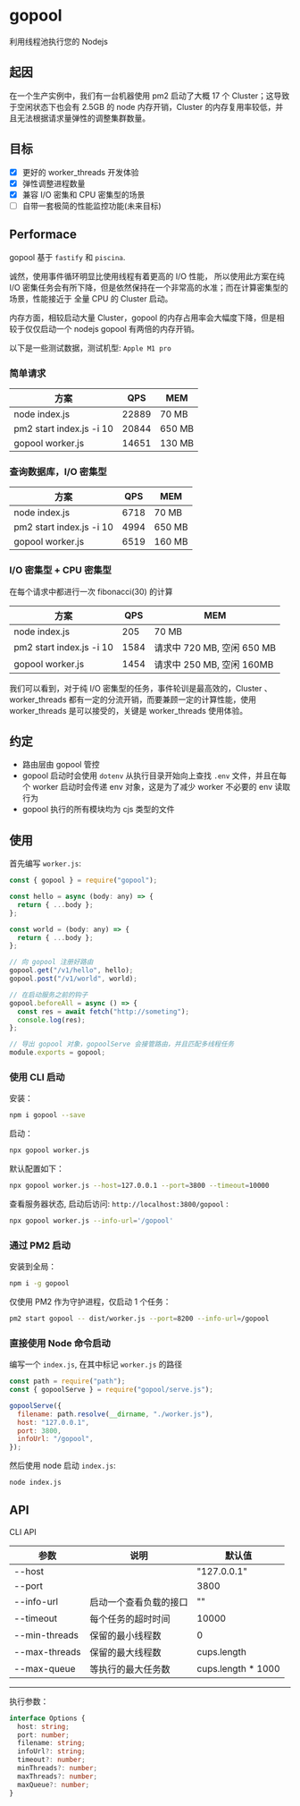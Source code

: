 # gopool

利用线程池执行您的 Nodejs

## 起因

在一个生产实例中，我们有一台机器使用 pm2 启动了大概 17 个 Cluster；这导致于空闲状态下也会有 2.5GB 的 node 内存开销，Cluster 的内存复用率较低，并且无法根据请求量弹性的调整集群数量。

<!-- 如果仅仅启动若干个 Cluster，生产机器的多核 CPU 利用率无法上去。 -->

## 目标

- [x] 更好的 worker_threads 开发体验
- [x] 弹性调整进程数量
- [x] 兼容 I/O 密集和 CPU 密集型的场景
- [ ] 自带一套极简的性能监控功能(未来目标)

## Performace

gopool 基于 `fastify` 和 `piscina`.

诚然，使用事件循环明显比使用线程有着更高的 I/O 性能， 所以使用此方案在纯 I/O 密集任务会有所下降，但是依然保持在一个非常高的水准；而在计算密集型的场景，性能接近于 全量 CPU 的 Cluster 启动。

内存方面，相较启动大量 Cluster，gopool 的内存占用率会大幅度下降，但是相较于仅仅启动一个 nodejs gopool 有两倍的内存开销。

以下是一些测试数据，测试机型: `Apple M1 pro`

### 简单请求

| 方案                     | QPS   | MEM    |
| ------------------------ | ----- | ------ |
| node index.js            | 22889 | 70 MB  |
| pm2 start index.js -i 10 | 20844 | 650 MB |
| gopool worker.js         | 14651 | 130 MB |

### 查询数据库，I/O 密集型

| 方案                     | QPS  | MEM    |
| ------------------------ | ---- | ------ |
| node index.js            | 6718 | 70 MB  |
| pm2 start index.js -i 10 | 4994 | 650 MB |
| gopool worker.js         | 6519 | 160 MB |

### I/O 密集型 + CPU 密集型

在每个请求中都进行一次 fibonacci(30) 的计算

| 方案                     | QPS  | MEM                        |
| ------------------------ | ---- | -------------------------- |
| node index.js            | 205  | 70 MB                      |
| pm2 start index.js -i 10 | 1584 | 请求中 720 MB, 空闲 650 MB |
| gopool worker.js         | 1454 | 请求中 250 MB, 空闲 160MB  |

我们可以看到，对于纯 I/O 密集型的任务，事件轮训是最高效的，Cluster 、worker_threads 都有一定的分流开销，而要兼顾一定的计算性能，使用 worker_threads 是可以接受的，关键是 worker_threads 使用体验。

## 约定

- 路由层由 gopool 管控
- gopool 启动时会使用 `dotenv` 从执行目录开始向上查找 `.env` 文件，并且在每个 worker 启动时会传递 env 对象，这是为了减少 worker 不必要的 env 读取行为
- gopool 执行的所有模块均为 cjs 类型的文件

## 使用

首先编写 `worker.js`:

```js
const { gopool } = require("gopool");

const hello = async (body: any) => {
  return { ...body };
};

const world = (body: any) => {
  return { ...body };
};

// 向 gopool 注册好路由
gopool.get("/v1/hello", hello);
gopool.post("/v1/world", world);

// 在启动服务之前的钩子
gopool.beforeAll = async () => {
  const res = await fetch("http://someting");
  console.log(res);
};

// 导出 gopool 对象，gopoolServe 会接管路由，并且匹配多线程任务
module.exports = gopool;
```

### 使用 CLI 启动

安装：

```sh
npm i gopool --save
```

启动：

```sh
npx gopool worker.js
```

默认配置如下：

```sh
npx gopool worker.js --host=127.0.0.1 --port=3800 --timeout=10000
```

查看服务器状态, 启动后访问: `http://localhost:3800/gopool` :

```sh
npx gopool worker.js --info-url='/gopool'
```

### 通过 PM2 启动

安装到全局：

```sh
npm i -g gopool
```

仅使用 PM2 作为守护进程，仅启动 1 个任务：

```sh
pm2 start gopool -- dist/worker.js --port=8200 --info-url=/gopool
```

### 直接使用 Node 命令启动

编写一个 `index.js`, 在其中标记 `worker.js` 的路径

```js
const path = require("path");
const { gopoolServe } = require("gopool/serve.js");

gopoolServe({
  filename: path.resolve(__dirname, "./worker.js"),
  host: "127.0.0.1",
  port: 3800,
  infoUrl: "/gopool",
});
```

然后使用 node 启动 `index.js`:

```sh
node index.js
```

## API

CLI API

| 参数          | 说明                   | 默认值              |
| ------------- | ---------------------- | ------------------- |
| --host        |                        | "127.0.0.1"         |
| --port        |                        | 3800                |
| --info-url    | 启动一个查看负载的接口 | ""                  |
| --timeout     | 每个任务的超时时间     | 10000               |
| --min-threads | 保留的最小线程数       | 0                   |
| --max-threads | 保留的最大线程数       | cups.length         |
| --max-queue   | 等执行的最大任务数     | cups.length \* 1000 |

---

执行参数：

```ts
interface Options {
  host: string;
  port: number;
  filename: string;
  infoUrl?: string;
  timeout?: number;
  minThreads?: number;
  maxThreads?: number;
  maxQueue?: number;
}
```
